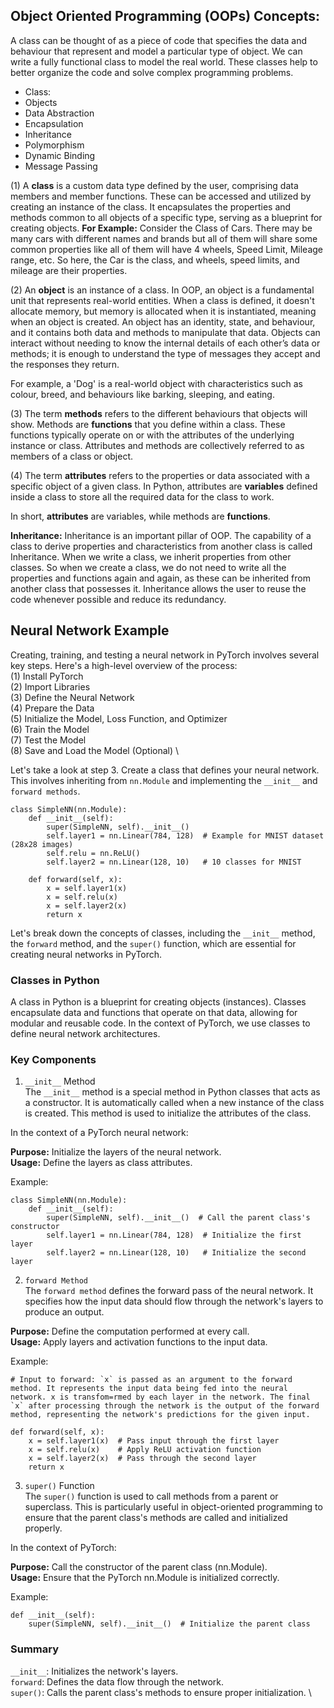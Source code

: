 ## Object Oriented Programming (OOPs) Concepts:
A class can be thought of as a piece of code that specifies the data and behaviour that represent and model a particular type of object. We can write a fully functional class to model the real world. These classes help to better organize the code and solve complex programming problems.

- Class: 
- Objects
- Data Abstraction 
- Encapsulation
- Inheritance
- Polymorphism
- Dynamic Binding
- Message Passing

(1) A __class__ is a custom data type defined by the user, comprising data members and member functions. These can be accessed and utilized by creating an instance of the class. It encapsulates the properties and methods common to all objects of a specific type, serving as a blueprint for creating objects. __For Example:__ Consider the Class of Cars. There may be many cars with different names and brands but all of them will share some common properties like all of them will have 4 wheels, Speed Limit, Mileage range, etc. So here, the Car is the class, and wheels, speed limits, and mileage are their properties.

(2) An __object__ is an instance of a class. In OOP, an object is a fundamental unit that represents real-world entities. When a class is defined, it doesn't allocate memory, but memory is allocated when it is instantiated, meaning when an object is created. An object has an identity, state, and behaviour, and it contains both data and methods to manipulate that data. Objects can interact without needing to know the internal details of each other’s data or methods; it is enough to understand the type of messages they accept and the responses they return.

For example, a 'Dog' is a real-world object with characteristics such as colour, breed, and behaviours like barking, sleeping, and eating.

(3) The term __methods__ refers to the different behaviours that objects will show. Methods are __functions__ that you define within a class. These functions typically operate on or with the attributes of the underlying instance or class. Attributes and methods are collectively referred to as members of a class or object.

(4) The term __attributes__ refers to the properties or data associated with a specific object of a given class. In Python, attributes are __variables__ defined inside a class to store all the required data for the class to work.

In short, __attributes__ are variables, while methods are __functions__.

__Inheritance:__ Inheritance is an important pillar of OOP. The capability of a class to derive properties and characteristics from another class is called Inheritance. When we write a class, we inherit properties from other classes. So when we create a class, we do not need to write all the properties and functions again and again, as these can be inherited from another class that possesses it. Inheritance allows the user to reuse the code whenever possible and reduce its redundancy.



## Neural Network Example
Creating, training, and testing a neural network in PyTorch involves several key steps. Here's a high-level overview of the process: \
(1) Install PyTorch \
(2) Import Libraries \
(3) Define the Neural Network \
(4) Prepare the Data \
(5) Initialize the Model, Loss Function, and Optimizer \
(6) Train the Model \
(7) Test the Model \
(8) Save and Load the Model (Optional) \

Let's take a look at step 3. Create a class that defines your neural network. This involves inheriting from ```nn.Module``` and implementing the ```__init__``` and ```forward methods```. 

```
class SimpleNN(nn.Module):
    def __init__(self):
        super(SimpleNN, self).__init__()
        self.layer1 = nn.Linear(784, 128)  # Example for MNIST dataset (28x28 images)
        self.relu = nn.ReLU()
        self.layer2 = nn.Linear(128, 10)   # 10 classes for MNIST

    def forward(self, x):
        x = self.layer1(x)
        x = self.relu(x)
        x = self.layer2(x)
        return x

```
Let's break down the concepts of classes, including the ```__init__``` method, the ```forward``` method, and the ```super()``` function, which are essential for creating neural networks in PyTorch.

### Classes in Python
A class in Python is a blueprint for creating objects (instances). Classes encapsulate data and functions that operate on that data, allowing for modular and reusable code. In the context of PyTorch, we use classes to define neural network architectures.

### Key Components
1. `__init__` Method \
The `__init__` method is a special method in Python classes that acts as a constructor. It is automatically called when a new instance of the class is created. This method is used to initialize the attributes of the class.

In the context of a PyTorch neural network:

__Purpose:__ Initialize the layers of the neural network. \
__Usage:__ Define the layers as class attributes.

Example:
```
class SimpleNN(nn.Module):
    def __init__(self):
        super(SimpleNN, self).__init__()  # Call the parent class's constructor
        self.layer1 = nn.Linear(784, 128)  # Initialize the first layer
        self.layer2 = nn.Linear(128, 10)   # Initialize the second layer
```
2. `forward Method` \
The `forward method` defines the forward pass of the neural network. It specifies how the input data should flow through the network's layers to produce an output.

__Purpose:__ Define the computation performed at every call. \
__Usage:__ Apply layers and activation functions to the input data.

Example:
```
# Input to forward: `x` is passed as an argument to the forward method. It represents the input data being fed into the neural network. x is transfom=rmed by each layer in the network. The final `x` after processing through the network is the output of the forward method, representing the network's predictions for the given input.

def forward(self, x):
    x = self.layer1(x)  # Pass input through the first layer
    x = self.relu(x)    # Apply ReLU activation function
    x = self.layer2(x)  # Pass through the second layer
    return x
```

3. `super()` Function \
The `super()` function is used to call methods from a parent or superclass. This is particularly useful in object-oriented programming to ensure that the parent class's methods are called and initialized properly.

In the context of PyTorch:

__Purpose:__ Call the constructor of the parent class (nn.Module). \
__Usage:__ Ensure that the PyTorch nn.Module is initialized correctly.

Example:
```
def __init__(self):
    super(SimpleNN, self).__init__()  # Initialize the parent class
```
### Summary
`__init__`: Initializes the network's layers. \
`forward`: Defines the data flow through the network. \
`super()`: Calls the parent class's methods to ensure proper initialization. \




